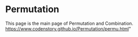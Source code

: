 # Permutation
This page is the main page of Permutation and Combination.
https://www.codenstory.github.io/Permutation/permu.html"
